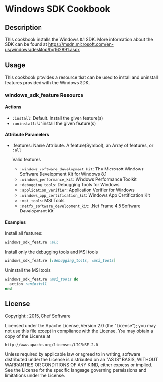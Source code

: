 # Windows SDK Cookbook

## Description
This cookbook installs the Windows 8.1 SDK. More information about the SDK
can be found at https://msdn.microsoft.com/en-us/windows/desktop/bg162891.aspx

## Usage

This cookbook provides a resource that can be used to install and uninstall
features provided with the Windows SDK.

### windows_sdk_feature Resource

#### Actions
- `:install`: Default. Install the given feature(s)
- `:uninstall`: Uninstall the given feature(s)

#### Attribute Parameters
- :features: Name Attribute. A feature(Symbol), an Array of features, or `:all`

  Valid features:
  - `:windows_software_development_kit`: The Microsoft Windows Software 
  Development Kit for Windows 8.1
  - `:windows_performance_kit`: Windows Performance Toolkit
  - `:debugging_tools`: Debugging Tools for Windows
  - `:application_verifier`: Application Verifier for Windows
  - `:windows_app_certification_kit`: Windows App Certification Kit
  - `:msi_tools`: MSI Tools
  - `:netfx_software_development_kit`: .Net Frame 4.5 Software Development Kit

#### Examples

Install all features:

```ruby
windows_sdk_feature :all
```

Install only the debugging tools and MSI tools

```ruby
windows_sdk_feature [:debugging_tools, :msi_tools]
```

Uninstall the MSI tools

```ruby
windows_sdk_feature :msi_tools do
  action :uninstall
end
```

## License

Copyright:: 2015, Chef Software

Licensed under the Apache License, Version 2.0 (the "License");
you may not use this file except in compliance with the License.
You may obtain a copy of the License at

    http://www.apache.org/licenses/LICENSE-2.0

Unless required by applicable law or agreed to in writing, software
distributed under the License is distributed on an "AS IS" BASIS,
WITHOUT WARRANTIES OR CONDITIONS OF ANY KIND, either express or implied.
See the License for the specific language governing permissions and
limitations under the License.

